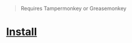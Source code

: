 > Requires Tampermonkey or Greasemonkey
# [Install](https://github.com/tobimori/lernsucks/raw/master/lernsucks.user.js)
